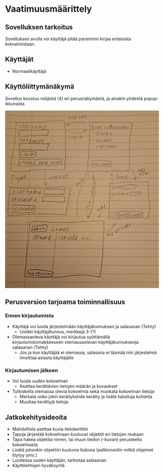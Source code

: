 # Vaatimuusmäärittely
## Sovelluksen tarkoitus
Sovelluksen avulla voi käyttäjä pitää paremmin kirjaa erilaisista kokoelmistaan.

## Käyttäjät
* Normaalikäyttäjä

## Käyttöliittymänäkymä
Sovellus koostuu neljästä (4) eri perusnäkymästä, ja ainakin yhdestä popup-ikkunasta.

![Kuva käyttöliittymäluonnoksesta](https://github.com/Hogwarter/ot-harjoitustyo/blob/master/h-tyo/dokumentaatio/Kayttoliittymaluonnos.jpeg)

## Perusversion tarjoama toiminnallisuus

### Ennen kirjautumista
* Käyttäjä voi luoda järjestelmään käyttäjätunnuksen ja salasanan (Tehty)
  * Uniikki käyttäjätunnus, merkkejä 3-(?)
* Olemassaoleva käyttäjä voi kirjautua syöttämällä kirjautumislomakkeeseen olemassaolevan käyttäjätunnuksenja salasanan (Tehty)
  * Jos ja kun  käyttäjää ei olemassa, salasana ei täsmää niin järjestelmä ilmoittaa asiasta käyttäjälle

### Kirjautumisen jälkeen
* Voi luoda uuden kokoelman
  * Asettaa kerättävien tietojen määrän ja kuvaukset
* Tutkiskella olemassa olevia kokoelmia sekä muokata kokoelman tietoja 
  * Merkata onko jokin keräilykohde kerätty ja lisätä haluttuja kohteita
  * Muuttaa kerättyjä tietoja

## Jatkokehitysideoita
* Mahdollista asettaa kuvia tietokenttiin
* Tapoja järjestää kokoelmaan kuuluvat objektit eri tietojen mukaan
* Tapa hakea objektia nimen, tai muun tiedon (-kuvan) perusteella kokoelmasta
* Lisätä johonkin objektiin kuuluvia lisäosia (pelikonsoliin mitkä ohjaimet löytyy yms.)
* Luodessa uuden käyttäjän, tarkistaa salasanan
* Käyttöehtojen hyväksyntä

